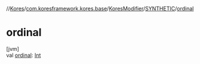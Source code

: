 //[Kores](../../../../index.md)/[com.koresframework.kores.base](../../index.md)/[KoresModifier](../index.md)/[SYNTHETIC](index.md)/[ordinal](ordinal.md)

# ordinal

[jvm]\
val [ordinal](ordinal.md): [Int](https://kotlinlang.org/api/latest/jvm/stdlib/kotlin/-int/index.html)
